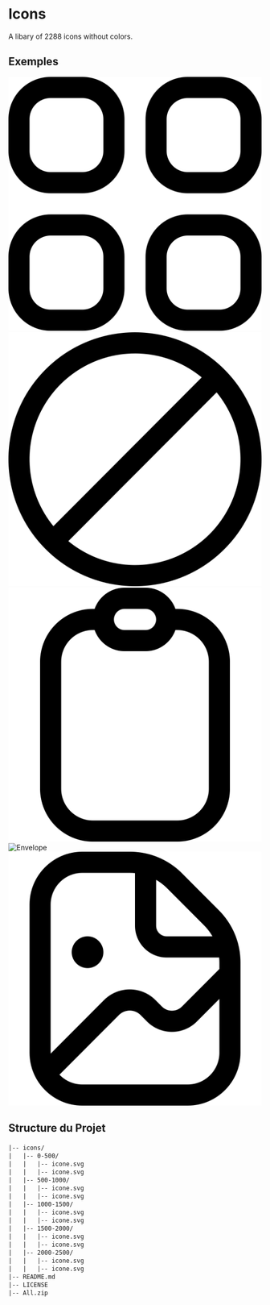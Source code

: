 # Icons

A libary of 2288 icons without colors.

## Exemples

![Apps](0-500\fi-rr-apps.svg)
![Ban](fi-rr-ban.svg)
![Clipboard](fi-rr-clipboard.svg)
![Envelope](lfi-rr-envelope.svg)
![Image](fi-rr-file-image.svg)

## Structure du Projet

```plaintext
|-- icons/
|   |-- 0-500/
|   |   |-- icone.svg
|   |   |-- icone.svg
|   |-- 500-1000/
|   |   |-- icone.svg
|   |   |-- icone.svg
|   |-- 1000-1500/
|   |   |-- icone.svg
|   |   |-- icone.svg
|   |-- 1500-2000/
|   |   |-- icone.svg
|   |   |-- icone.svg
|   |-- 2000-2500/
|   |   |-- icone.svg
|   |   |-- icone.svg
|-- README.md
|-- LICENSE
|-- All.zip
